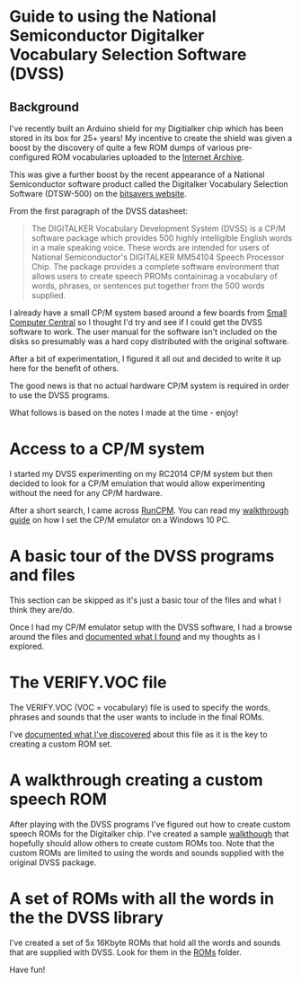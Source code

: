 # Guide to using the National Semiconductor Digitalker Vocabulary Selection Software (DVSS)

## Background

I've recently built an Arduino shield for my Digitialker chip which has been stored in its box for 25+ years! My incentive to create the shield was given a boost by the discovery of quite a few ROM dumps of various pre-configured ROM vocabularies uploaded to the [Internet Archive](https://archive.org/details/digitalker).

This was give a further boost by the recent appearance of a National Semiconductor software product called the Digitalker Vocabulary Selection Software (DTSW-500) on the [bitsavers website](http://bitsavers.informatik.uni-stuttgart.de/components/national/digitalker/NSC_DIGITALKER_CPM/).

From the first paragraph of the DVSS datasheet:
> The DIGITALKER Vocabulary Development System (DVSS) is a CP/M software package which provides 500 highly intelligible English words in a male speaking voice. These words are intended for users of National Semiconductor's DIGITALKER MM54104 Speech Processor Chip. The package provides a complete software environment that allows users to create speech PROMs containinag a vocabulary of words, phrases, or sentences put together from the 500 words supplied.

I already have a small CP/M system based around a few boards from [Small Computer Central](https://smallcomputercentral.com/) so I thought I'd try and see if I could get the DVSS software to work. The user manual for the software isn't included on the disks so presumably was a hard copy distributed with the original software.

After a bit of experimentation, I figured it all out and decided to write it up here for the benefit of others.

The good news is that no actual hardware CP/M system is required in order to use the DVSS programs.

What follows is based on the notes I made at the time - enjoy!

# Access to a CP/M system

I started my DVSS experimenting on my RC2014 CP/M system but then decided to look for a CP/M emulation that would allow experimenting without the need for any CP/M hardware.

After a short search, I came across [RunCPM](https://github.com/MockbaTheBorg/RunCPM). You can read my [walkthrough guide](/RunCPM_Setup.md) on how I set the CP/M emulator on a Windows 10 PC.

# A basic tour of the DVSS programs and files

This section can be skipped as it's just a basic tour of the files and what I think they are/do.

Once I had my CP/M emulator setup with the DVSS software, I had a browse around the files and [documented what I found](/Basic_tour.md) and my thoughts as I explored.

# The VERIFY.VOC file

The VERIFY.VOC (VOC = vocabulary) file is used to specify the words, phrases and sounds that the user wants to include in the final ROMs.

I've [documented what I've discovered](https://github.com/MarkD833/Digitalker-Digital-Voice-Selection-Software/blob/main/Verify.md) about this file as it is the key to creating a custom ROM set.

# A walkthrough creating a custom speech ROM

After playing with the DVSS programs I've figured out how to create custom speech ROMs for the Digitalker chip. I've created a sample [walkthough](/CustomROM.md) that hopefully should allow others to create custom ROMs too. Note that the custom ROMs are limited to using the words and sounds supplied with the original DVSS package.

# A set of ROMs with all the words in the the DVSS library

I've created a set of 5x 16Kbyte ROMs that hold all the words and sounds that are supplied with DVSS. Look for them in the [ROMs](/ROMs) folder.
 
Have fun!
